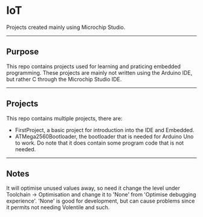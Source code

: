 
# IoT

Projects created mainly using Microchip Studio.

---

## Purpose

This repo contains projects used for learning and praticing embedded programming. 
These projects are mainly not written using the Arduino IDE, but rather C through the Microchip Studio IDE.

---

## Projects

This repo contains multiple projects, there are: 
 - FirstProject, a basic project for introduction into the IDE and Embedded.
 - ATMega2560Bootloader, the bootloader that is needed for Arduino Uno to work. Do note that it does contain some program code that is not needed. 

---

## Notes

It will optimise unused values away, so need it change the level under Toolchain -> Optimisation and change it to 'None' from 'Optimise debugging experience'. 'None' is good for development, but can cause problems since it permits not needing Volentile and such.




